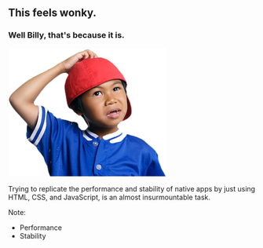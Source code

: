 ##  This feels wonky.

### Well Billy, that's because it is.
<img src="assets/images/confused-kid.png" height="261" width="322">

Trying to replicate the performance and stability of native apps by just using HTML, CSS, and JavaScript, is an almost insurmountable task.

Note:
- Performance
- Stability